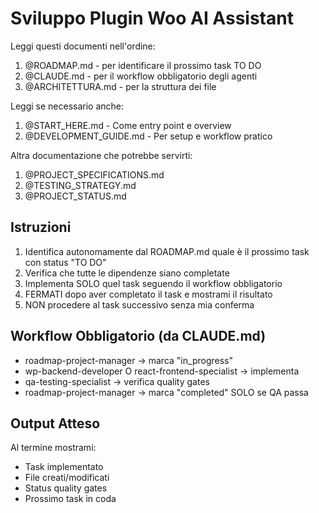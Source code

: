# Sviluppo Plugin Woo AI Assistant

Leggi questi documenti nell'ordine:

1. @ROADMAP.md - per identificare il prossimo task TO DO
2. @CLAUDE.md - per il workflow obbligatorio degli agenti
3. @ARCHITETTURA.md - per la struttura dei file

Leggi se necessario anche:

1. @START_HERE.md - Come entry point e overview
2. @DEVELOPMENT_GUIDE.md - Per setup e workflow pratico

Altra documentazione che potrebbe servirti:

1. @PROJECT_SPECIFICATIONS.md
2. @TESTING_STRATEGY.md
3. @PROJECT_STATUS.md

## Istruzioni

1. Identifica autonomamente dal ROADMAP.md quale è il prossimo task con status "TO DO"
2. Verifica che tutte le dipendenze siano completate
3. Implementa SOLO quel task seguendo il workflow obbligatorio
4. FERMATI dopo aver completato il task e mostrami il risultato
5. NON procedere al task successivo senza mia conferma

## Workflow Obbligatorio (da CLAUDE.md)

- roadmap-project-manager → marca "in_progress"
- wp-backend-developer O react-frontend-specialist → implementa
- qa-testing-specialist → verifica quality gates
- roadmap-project-manager → marca "completed" SOLO se QA passa

## Output Atteso

Al termine mostrami:

- Task implementato
- File creati/modificati
- Status quality gates
- Prossimo task in coda
